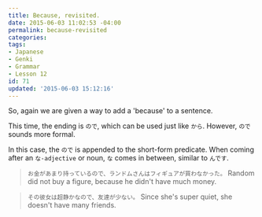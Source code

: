 ```yaml
---
title: Because, revisited.
date: 2015-06-03 11:02:53 -04:00
permalink: because-revisited
categories:
tags:
- Japanese
- Genki
- Grammar
- Lesson 12
id: 71
updated: '2015-06-03 15:12:16'
---
```


So, again we are given a way to add a 'because' to a sentence.

This time, the ending is `ので`, which can be used just like `から`. However, `ので` sounds more formal.

In this case, the `ので` is appended to the short-form predicate. When coming after an `な-adjective` or noun, `な` comes in between, similar to `んです`.

> `お金があまり持っているので、ランドムさんはフィギュアが買わなかった。` Random did not buy a figure, because he didn't have much money.

> `その彼女は超静かなので、友達が少ない。` Since she's super quiet, she doesn't have many friends.

